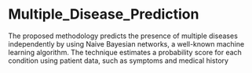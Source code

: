 # Multiple_Disease_Prediction
The proposed methodology predicts the presence of multiple diseases independently by using Naive Bayesian networks, a well-known machine learning algorithm. The technique estimates a probability score for each condition using patient data, such as symptoms and medical history
